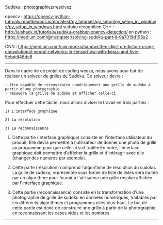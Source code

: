 Sudoku : photographiez/resolvez

opencv : https://opencv-python-tutroals.readthedocs.io/en/latest/py_tutorials/py_setup/py_setup_in_windows/py_setup_in_windows.html
sudoku recognition C++ : http://aishack.in/tutorials/sudoku-grabber-opencv-detection/
en python : https://medium.com/@neshpatel/solving-sudoku-part-ii-9a7019d196a2

CNN : https://medium.com/coinmonks/handwritten-digit-prediction-using-convolutional-neural-networks-in-tensorflow-with-keras-and-live-5ebddf46dc8


____________________________________________________________________________________________________________________________________________________________________________________


Dans le cadre de ce projet de coding weeks, nous avons pour but de réaliser un solveur de grilles de Sudoku. Ce solveur devra :
    
    - être capable de reconstruire numériquement une grille de sudoku à partir d'une photographie
    - résoudre la grille de sudoku et afficher celle-ci
    
Pour effectuer cette tâche, nous allons diviser le travail en trois parties : 
    
    1) L'interface graphique
    
    2) La résolution
    
    3) La reconnaissance
    
1) Cette partie (interface graphique) consiste en l'interface utilisateur du produit. Elle devra permettre à l'utilisateur de donner une photo de grille au programme pour que 
celle-ci soit traitée.En outre, l'interface graphique doit permettre d'afficher la grille et d'intéragir avec elle (changer des numéros par exemple).

2) Cette parte (résolution) comprend l'algorithme de résolution du sudoku. La grille de sudoku, représentée sous forme de liste de listes sera traitée par un algorithme pour
fournir à l'utilisateur une grille résolue affichée par l'interface graphique.

3) Cette partie (reconnaissance) consiste en la transformation d'une photographie de grille de sudoku en données numériques, traitables par les différents algorithmes et 
programmes cités plus-haut. Le but de cette partie est donc de construire une grille à partir de la photographie, en reconnaissant les cases vides et les nombres.




____________________________________________________________________________________________________________________________________________________________________________________